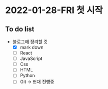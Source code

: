 <!-- 완료 했으면 대괄호 안에 x 넣기 -->
# 2022-01-28-FRI 첫 시작
## To do list 
  + 블로그에 정리할 것
    - [x] mark down 
    - [ ] React
    - [ ] JavaScript
    - [ ] Css
    - [ ] HTML
    - [ ] Python
    - [ ] Git -> 현재 진행중
